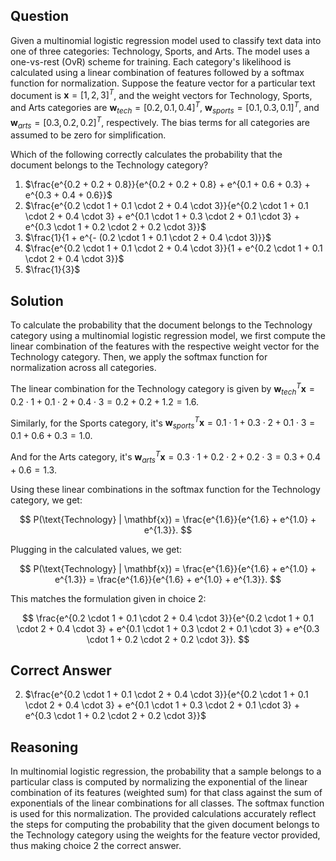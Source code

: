 ## Question
Given a multinomial logistic regression model used to classify text data into one of three categories: Technology, Sports, and Arts. The model uses a one-vs-rest (OvR) scheme for training. Each category's likelihood is calculated using a linear combination of features followed by a softmax function for normalization. Suppose the feature vector for a particular text document is $\mathbf{x} = [1, 2, 3]^T$, and the weight vectors for Technology, Sports, and Arts categories are $\mathbf{w}_{tech} = [0.2, 0.1, 0.4]^T$, $\mathbf{w}_{sports} = [0.1, 0.3, 0.1]^T$, and $\mathbf{w}_{arts} = [0.3, 0.2, 0.2]^T$, respectively. The bias terms for all categories are assumed to be zero for simplification.

Which of the following correctly calculates the probability that the document belongs to the Technology category?

1. $\frac{e^{0.2 + 0.2 + 0.8}}{e^{0.2 + 0.2 + 0.8} + e^{0.1 + 0.6 + 0.3} + e^{0.3 + 0.4 + 0.6}}$
2. $\frac{e^{0.2 \cdot 1 + 0.1 \cdot 2 + 0.4 \cdot 3}}{e^{0.2 \cdot 1 + 0.1 \cdot 2 + 0.4 \cdot 3} + e^{0.1 \cdot 1 + 0.3 \cdot 2 + 0.1 \cdot 3} + e^{0.3 \cdot 1 + 0.2 \cdot 2 + 0.2 \cdot 3}}$
3. $\frac{1}{1 + e^{- (0.2 \cdot 1 + 0.1 \cdot 2 + 0.4 \cdot 3)}}$
4. $\frac{e^{0.2 \cdot 1 + 0.1 \cdot 2 + 0.4 \cdot 3}}{1 + e^{0.2 \cdot 1 + 0.1 \cdot 2 + 0.4 \cdot 3}}$
5. $\frac{1}{3}$

## Solution

To calculate the probability that the document belongs to the Technology category using a multinomial logistic regression model, we first compute the linear combination of the features with the respective weight vector for the Technology category. Then, we apply the softmax function for normalization across all categories.

The linear combination for the Technology category is given by $\mathbf{w}_{tech}^T \mathbf{x} = 0.2 \cdot 1 + 0.1 \cdot 2 + 0.4 \cdot 3 = 0.2 + 0.2 + 1.2 = 1.6$.

Similarly, for the Sports category, it's $\mathbf{w}_{sports}^T \mathbf{x} = 0.1 \cdot 1 + 0.3 \cdot 2 + 0.1 \cdot 3 = 0.1 + 0.6 + 0.3 = 1.0$.

And for the Arts category, it's $\mathbf{w}_{arts}^T \mathbf{x} = 0.3 \cdot 1 + 0.2 \cdot 2 + 0.2 \cdot 3 = 0.3 + 0.4 + 0.6 = 1.3$.

Using these linear combinations in the softmax function for the Technology category, we get:

$$
P(\text{Technology} | \mathbf{x}) = \frac{e^{1.6}}{e^{1.6} + e^{1.0} + e^{1.3}}.
$$

Plugging in the calculated values, we get:

$$
P(\text{Technology} | \mathbf{x}) = \frac{e^{1.6}}{e^{1.6} + e^{1.0} + e^{1.3}} = \frac{e^{1.6}}{e^{1.6} + e^{1.0} + e^{1.3}}.
$$

This matches the formulation given in choice 2:

$$
\frac{e^{0.2 \cdot 1 + 0.1 \cdot 2 + 0.4 \cdot 3}}{e^{0.2 \cdot 1 + 0.1 \cdot 2 + 0.4 \cdot 3} + e^{0.1 \cdot 1 + 0.3 \cdot 2 + 0.1 \cdot 3} + e^{0.3 \cdot 1 + 0.2 \cdot 2 + 0.2 \cdot 3}}.
$$

## Correct Answer
2. $\frac{e^{0.2 \cdot 1 + 0.1 \cdot 2 + 0.4 \cdot 3}}{e^{0.2 \cdot 1 + 0.1 \cdot 2 + 0.4 \cdot 3} + e^{0.1 \cdot 1 + 0.3 \cdot 2 + 0.1 \cdot 3} + e^{0.3 \cdot 1 + 0.2 \cdot 2 + 0.2 \cdot 3}}$

## Reasoning
In multinomial logistic regression, the probability that a sample belongs to a particular class is computed by normalizing the exponential of the linear combination of its features (weighted sum) for that class against the sum of exponentials of the linear combinations for all classes. The softmax function is used for this normalization. The provided calculations accurately reflect the steps for computing the probability that the given document belongs to the Technology category using the weights for the feature vector provided, thus making choice 2 the correct answer.